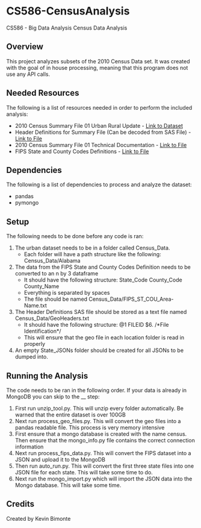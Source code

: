 # CS586-CensusAnalysis
CS586 - Big Data Analysis Census Data Analysis

## Overview
This project analyzes subsets of the 2010 Census Data set. It was created with the goal of in house processing, 
meaning that this program does not use any API calls.

## Needed Resources
The following is a list of resources needed in order to perform the included analysis:

- 2010 Census Summary File 01 Urban Rural Update - [Link to Dataset](https://www2.census.gov/census_2010/04-Summary_File_1/Urban_Rural_Update/)
- Header Definitions for Summary File (Can be decoded from SAS File) - [Link to File](https://www2.census.gov/census_2010/01-Redistricting_File--PL_94-171/pl_geohd_2010.sas)
- 2010 Census Summary File 01 Technical Documentation - [Link to File](https://www.census.gov/prod/cen2010/doc/sf1.pdf)
- FIPS State and County Codes Definitions - [Link to File](https://www.census.gov/prod/techdoc/cbp/cbp95/st-cnty.pdf)

## Dependencies
The following is a list of dependencies to process and analyze the dataset:

- pandas
- pymongo

## Setup
The following needs to be done before any code is ran:

1. The urban dataset needs to be in a folder called Census_Data.
    - Each folder will have a path structure like the following: Census_Data/Alabama
2. The data from the FIPS State and County Codes Definition needs to be converted to an n by 3 dataframe
    - It should have the following structure: State_Code County_Code County_Name
    - Everything is separated by spaces
    - The file should be named Census_Data/FIPS_ST_COU_Area-Name.txt
3. The Header Definitions SAS file should be stored as a text file named Census_Data/GeoHeaders.txt
    - It should have the following structure: @1 FILEID $6. /\*File Identification*/
    - This will ensure that the geo file in each location folder is read in properly
4. An empty State_JSONs folder should be created for all JSONs to be dumped into.

## Running the Analysis
The code needs to be ran in the following order. If your data is already in MongoDB you can skip to the __ step:

1. First run unzip_tool.py. This will unzip every folder automatically. Be warned that the entire dataset is over 100GB
2. Next run process_geo_files.py. This will convert the geo files into a pandas readable file. This process is very memory intensive
3. First ensure that a mongo database is created with the name census. Then ensure that the mongo_info.py file contains the correct connection information
4. Next run process_fips_data.py. This will convert the FIPS dataset into a JSON and upload it to the MongoDB
5. Then run auto_run.py. This will convert the first three state files into one JSON file for each state. This will take some time to do.
6. Next run the mongo_import.py which will import the JSON data into the Mongo database. This will take some time.

## Credits
Created by Kevin Bimonte